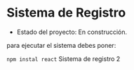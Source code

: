 <h1> Sistema de Registro </h1>

- Estado del proyecto: En construcción.

para ejecutar el sistema debes poner:

```npm instal react```
Sistema de registro 2
